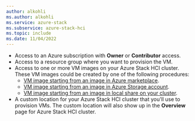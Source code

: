 ```yaml
---
author: alkohli
ms.author: alkohli
ms.service: azure-stack
ms.subservice: azure-stack-hci
ms.topic: include
ms.date: 11/04/2022
---
```



- Access to an Azure subscription with **Owner** or **Contributor** access.
- Access to a resource group where you want to provision the VM.
- Access to one or more VM images on your Azure Stack HCI cluster. These VM images could be created by one of the following procedures:
    - [VM image starting from an image in Azure marketplace](../hci/manage/virtual-machine-image-azure-marketplace.md).
    - [VM image starting from an image in Azure Storage account](../hci/manage/virtual-machine-image-storage-account.md).
    - [VM image starting from an image in local share on your cluster](../hci/manage/virtual-machine-image-local-share.md).
- A custom location for your Azure Stack HCI cluster that you'll use to provision VMs. The custom location will also show up in the **Overview** page for Azure Stack HCI cluster.

